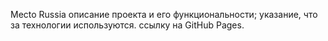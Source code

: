 Mecto Russia
описание проекта и его функциональности;
указание, что за технологии используются.
ссылку на GitHub Pages.
